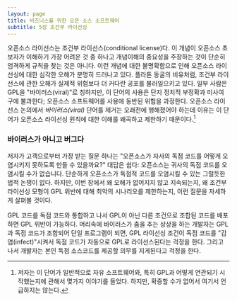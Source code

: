 ```yaml
---
layout: page
title: 비즈니스를 위한 오픈 소스 소프트웨어
subtitle: 5장 조건부 라이선싱
---
```


오픈소스 라이선스는 조건부 라이선스(conditional license)다. 이 개념이 오픈소스 초보자가 이해하기 가장 어려운 것 중 하나고 
개념이해의 중요성을 주장하는 것이 단순히 엄격하게 규칙을 찾는 것은 아니다. 이런 개념에 대한 불명확함으로 인해 오픈소스 라이선싱에 대한 심각한 오해가 분명히 드러나고 있다. 플라톤 동굴의 비유처럼, 조건부 라이선스에 관한 오해가 실제적 위험보다 더 커다란 공포를 불러일으키고 있다. 일부 사람은 GPL을 "바이러스(viral)"로 칭하지만, 이 단어의 사용은 단지 정치적 부정확과 미사여구에 불과한다; 오픈소스 소프트웨어를 사용에 동반된 위험을 과정한다. 오픈소스 라이선스 논의에서 *바이러스(viral)* 단어를 제거는 오래전에 행해졌어야 하는데 이유는 이 단어가 오픈소스 라이선싱 원칙에 대한 이해를 왜곡하고 제한하기 때문이다.[^1]

[^1]: 저자는 이 단어가 일반적으로 자유 소프트웨어와, 특히 GPL과 어떻게 연관되기 시작했는지에 관해서 몇가지 이야기를 들었다. 하지만, 확증할 수가 없어서 여기서 언급하지는 않는다.


### 바이러스가 아니고 버그다

저자가 고객으로부터 가장 받는 질문 하나는 "오픈소스가 자사의 독점 코드를 어떻게 오염시키지 못하도록 만들 수 있을까요?" 대답은 쉽다: 오픈소스는 귀사의 독점 코드를 오염시킬 수가 없습니다. 단순하게 오픈소스가 독점적 코드를 오염시킬 수 있는 그럴듯한 법적 논쟁이 없다. 하지만, 이번 장에서 왜 오해가 없어지지 않고 지속되는지, 왜 조건부 라이선싱 모형이 GPL 위반에 대해 최악의 시나리오를 제한하는지, 이런 질문을 자세하게 살펴볼 것이다. 

GPL 코드를 독점 코드와 통합하고 나서 GPL이 아닌 다른 조건으로 조합된 코드를 배포하면 GPL 위반이 가능하다. 머리속에 바이러스가 춤을 추는 상상을 하는 개발자는 GPL과 독점 코드가 조합되어 단일 프로그램이 되면, GPL 라이선싱 조건이 독점 코드를 "감염(infect)"시켜서 독점 코드가 자동으로 GPL로 라이선스된다는 걱정을 한다. 그리고 나서 개발자는 본인 독점 소스코드를 제공할 의무를 지게된다고 걱정을 한다.

